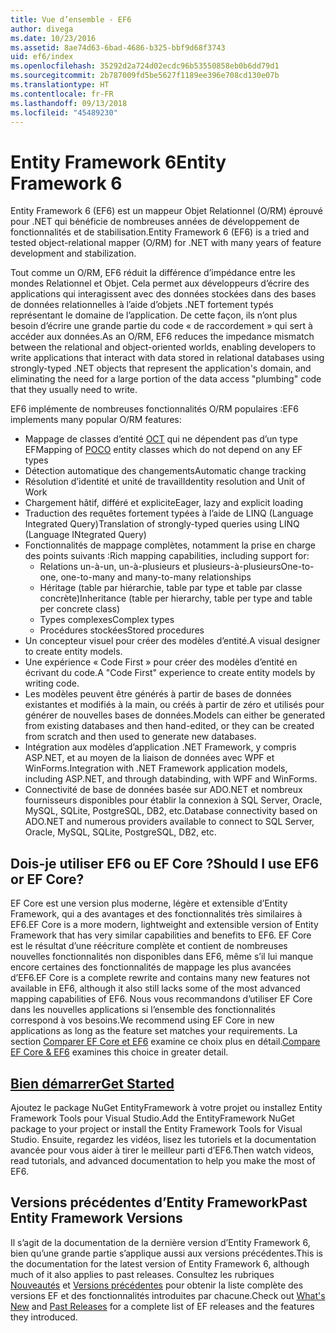 ```yaml
---
title: Vue d’ensemble - EF6
author: divega
ms.date: 10/23/2016
ms.assetid: 8ae74d63-6bad-4686-b325-bbf9d68f3743
uid: ef6/index
ms.openlocfilehash: 35292d2a724d02ecdc96b53550858eb0b6dd79d1
ms.sourcegitcommit: 2b787009fd5be5627f1189ee396e708cd130e07b
ms.translationtype: HT
ms.contentlocale: fr-FR
ms.lasthandoff: 09/13/2018
ms.locfileid: "45489230"
---
```

# <a name="entity-framework-6"></a><span data-ttu-id="7f8d6-102">Entity Framework 6</span><span class="sxs-lookup"><span data-stu-id="7f8d6-102">Entity Framework 6</span></span>
<span data-ttu-id="7f8d6-103">Entity Framework 6 (EF6) est un mappeur Objet Relationnel (O/RM) éprouvé pour .NET qui bénéficie de nombreuses années de développement de fonctionnalités et de stabilisation.</span><span class="sxs-lookup"><span data-stu-id="7f8d6-103">Entity Framework 6 (EF6) is a tried and tested object-relational mapper (O/RM) for .NET with many years of feature development and stabilization.</span></span>

<span data-ttu-id="7f8d6-104">Tout comme un O/RM, EF6 réduit la différence d’impédance entre les mondes Relationnel et Objet. Cela permet aux développeurs d’écrire des applications qui interagissent avec des données stockées dans des bases de données relationnelles à l’aide d’objets .NET fortement typés représentant le domaine de l’application. De cette façon, ils n’ont plus besoin d’écrire une grande partie du code « de raccordement » qui sert à accéder aux données.</span><span class="sxs-lookup"><span data-stu-id="7f8d6-104">As an O/RM, EF6 reduces the impedance mismatch between the relational and object-oriented worlds, enabling developers to write applications that interact with data stored in relational databases using strongly-typed .NET objects that represent the application's domain, and eliminating the need for a large portion of the data access "plumbing" code that they usually need to write.</span></span>

<span data-ttu-id="7f8d6-105">EF6 implémente de nombreuses fonctionnalités O/RM populaires :</span><span class="sxs-lookup"><span data-stu-id="7f8d6-105">EF6 implements many popular O/RM features:</span></span>
- <span data-ttu-id="7f8d6-106">Mappage de classes d’entité [OCT](~/ef6/resources/glossary.md#poco) qui ne dépendent pas d’un type EF</span><span class="sxs-lookup"><span data-stu-id="7f8d6-106">Mapping of [POCO](~/ef6/resources/glossary.md#poco) entity classes which do not depend on any EF types</span></span>
- <span data-ttu-id="7f8d6-107">Détection automatique des changements</span><span class="sxs-lookup"><span data-stu-id="7f8d6-107">Automatic change tracking</span></span>
- <span data-ttu-id="7f8d6-108">Résolution d’identité et unité de travail</span><span class="sxs-lookup"><span data-stu-id="7f8d6-108">Identity resolution and Unit of Work</span></span>
- <span data-ttu-id="7f8d6-109">Chargement hâtif, différé et explicite</span><span class="sxs-lookup"><span data-stu-id="7f8d6-109">Eager, lazy and explicit loading</span></span>
- <span data-ttu-id="7f8d6-110">Traduction des requêtes fortement typées à l’aide de LINQ (Language Integrated Query)</span><span class="sxs-lookup"><span data-stu-id="7f8d6-110">Translation of strongly-typed queries using LINQ (Language INtegrated Query)</span></span>
- <span data-ttu-id="7f8d6-111">Fonctionnalités de mappage complètes, notamment la prise en charge des points suivants :</span><span class="sxs-lookup"><span data-stu-id="7f8d6-111">Rich mapping capabilities, including support for:</span></span>
  - <span data-ttu-id="7f8d6-112">Relations un-à-un, un-à-plusieurs et plusieurs-à-plusieurs</span><span class="sxs-lookup"><span data-stu-id="7f8d6-112">One-to-one, one-to-many and many-to-many relationships</span></span>
  - <span data-ttu-id="7f8d6-113">Héritage (table par hiérarchie, table par type et table par classe concrète)</span><span class="sxs-lookup"><span data-stu-id="7f8d6-113">Inheritance (table per hierarchy, table per type and table per concrete class)</span></span>
  - <span data-ttu-id="7f8d6-114">Types complexes</span><span class="sxs-lookup"><span data-stu-id="7f8d6-114">Complex types</span></span>
  - <span data-ttu-id="7f8d6-115">Procédures stockées</span><span class="sxs-lookup"><span data-stu-id="7f8d6-115">Stored procedures</span></span>
- <span data-ttu-id="7f8d6-116">Un concepteur visuel pour créer des modèles d’entité.</span><span class="sxs-lookup"><span data-stu-id="7f8d6-116">A visual designer to create entity models.</span></span>
- <span data-ttu-id="7f8d6-117">Une expérience « Code First » pour créer des modèles d’entité en écrivant du code.</span><span class="sxs-lookup"><span data-stu-id="7f8d6-117">A "Code First" experience to create entity models by writing code.</span></span>
- <span data-ttu-id="7f8d6-118">Les modèles peuvent être générés à partir de bases de données existantes et modifiés à la main, ou créés à partir de zéro et utilisés pour générer de nouvelles bases de données.</span><span class="sxs-lookup"><span data-stu-id="7f8d6-118">Models can either be generated from existing databases and then hand-edited, or they can be created from scratch and then used to generate new databases.</span></span>
- <span data-ttu-id="7f8d6-119">Intégration aux modèles d’application .NET Framework, y compris ASP.NET, et au moyen de la liaison de données avec WPF et WinForms.</span><span class="sxs-lookup"><span data-stu-id="7f8d6-119">Integration with .NET Framework application models, including ASP.NET, and through databinding, with WPF and WinForms.</span></span>
- <span data-ttu-id="7f8d6-120">Connectivité de base de données basée sur ADO.NET et nombreux fournisseurs disponibles pour établir la connexion à SQL Server, Oracle, MySQL, SQLite, PostgreSQL, DB2, etc.</span><span class="sxs-lookup"><span data-stu-id="7f8d6-120">Database connectivity based on ADO.NET and numerous providers available to connect to SQL Server, Oracle, MySQL, SQLite, PostgreSQL, DB2, etc.</span></span>

## <a name="should-i-use-ef6-or-ef-core"></a><span data-ttu-id="7f8d6-121">Dois-je utiliser EF6 ou EF Core ?</span><span class="sxs-lookup"><span data-stu-id="7f8d6-121">Should I use EF6 or EF Core?</span></span>

<span data-ttu-id="7f8d6-122">EF Core est une version plus moderne, légère et extensible d’Entity Framework, qui a des avantages et des fonctionnalités très similaires à EF6.</span><span class="sxs-lookup"><span data-stu-id="7f8d6-122">EF Core is a more modern, lightweight and extensible version of Entity Framework that has very similar capabilities and benefits to EF6.</span></span>
<span data-ttu-id="7f8d6-123">EF Core est le résultat d’une réécriture complète et contient de nombreuses nouvelles fonctionnalités non disponibles dans EF6, même s’il lui manque encore certaines des fonctionnalités de mappage les plus avancées d’EF6.</span><span class="sxs-lookup"><span data-stu-id="7f8d6-123">EF Core is a complete rewrite and contains many new features not available in EF6, although it also still lacks some of the most advanced mapping capabilities of EF6.</span></span>
<span data-ttu-id="7f8d6-124">Nous vous recommandons d’utiliser EF Core dans les nouvelles applications si l’ensemble des fonctionnalités correspond à vos besoins.</span><span class="sxs-lookup"><span data-stu-id="7f8d6-124">We recommend using EF Core in new applications as long as the feature set matches your requirements.</span></span>
<span data-ttu-id="7f8d6-125">La section [Comparer EF Core et EF6](xref:efcore-and-ef6/index) examine ce choix plus en détail.</span><span class="sxs-lookup"><span data-stu-id="7f8d6-125">[Compare EF Core & EF6](xref:efcore-and-ef6/index) examines this choice in greater detail.</span></span>

## <a name="get-startedef6get-startedmd"></a>[<span data-ttu-id="7f8d6-126">Bien démarrer</span><span class="sxs-lookup"><span data-stu-id="7f8d6-126">Get Started</span></span>](~/ef6/get-started.md)

<span data-ttu-id="7f8d6-127">Ajoutez le package NuGet EntityFramework à votre projet ou installez Entity Framework Tools pour Visual Studio.</span><span class="sxs-lookup"><span data-stu-id="7f8d6-127">Add the EntityFramework NuGet package to your project or install the Entity Framework Tools for Visual Studio.</span></span> <span data-ttu-id="7f8d6-128">Ensuite, regardez les vidéos, lisez les tutoriels et la documentation avancée pour vous aider à tirer le meilleur parti d’EF6.</span><span class="sxs-lookup"><span data-stu-id="7f8d6-128">Then watch videos, read tutorials, and advanced documentation to help you make the most of EF6.</span></span>

## <a name="past-entity-framework-versions"></a><span data-ttu-id="7f8d6-129">Versions précédentes d’Entity Framework</span><span class="sxs-lookup"><span data-stu-id="7f8d6-129">Past Entity Framework Versions</span></span>

<span data-ttu-id="7f8d6-130">Il s’agit de la documentation de la dernière version d’Entity Framework 6, bien qu’une grande partie s’applique aussi aux versions précédentes.</span><span class="sxs-lookup"><span data-stu-id="7f8d6-130">This is the documentation for the latest version of Entity Framework 6, although much of it also applies to past releases.</span></span>
<span data-ttu-id="7f8d6-131">Consultez les rubriques [Nouveautés](~/ef6/what-is-new/index.md) et [Versions précédentes](~/ef6/what-is-new/past-releases.md) pour obtenir la liste complète des versions EF et des fonctionnalités introduites par chacune.</span><span class="sxs-lookup"><span data-stu-id="7f8d6-131">Check out [What's New](~/ef6/what-is-new/index.md) and [Past Releases](~/ef6/what-is-new/past-releases.md) for a complete list of EF releases and the features they introduced.</span></span>
